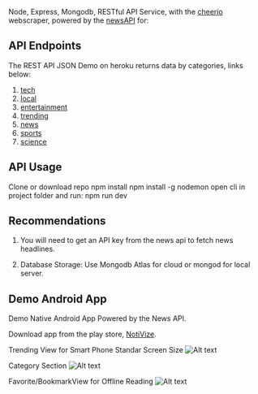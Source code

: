 Node, Express, Mongodb, RESTful API Service, with the [cheerio](https://cheerio.js.org/) webscraper, powered by the [newsAPI](https://newsapi.org/) for:

## API Endpoints
The REST API JSON Demo on heroku returns data by categories, links below:
1. [tech](https://notivize.herokuapp.com/api/articles/tech)
2. [local](https://notivize.herokuapp.com/api/articles/local)
3. [entertainment](https://notivize.herokuapp.com/api/articles/entertainment)
4. [trending](https://notivize.herokuapp.com/api/articles/trending)
5. [news](https://notivize.herokuapp.com/api/articles/news)
6. [sports](https://notivize.herokuapp.com/api/articles/sports)
7. [science](https://notivize.herokuapp.com/api/articles/science)


## API Usage

Clone or download repo
npm install
npm install -g nodemon
open cli in project folder and run:  npm run dev

## Recommendations

1) You will need to get an API key from the news api to fetch news headlines.

2) Database Storage: Use Mongodb Atlas for cloud or mongod for local server.


## Demo Android App
Demo Native Android App Powered by the News API.


Download app from the play store, [NotiVize](https://play.google.com/store/apps/details?id=com.saspect.notivise). 

Trending View for Smart Phone Standar Screen Size
![Alt text](https://play-lh.googleusercontent.com/yFyJk0RBHwSjrjXaw2Pl8c0OtEQH766DeUS8Eg5oobFGhg6d73RL4Dc0ByO9aauqSvk=w1920-h941-rw "Optional Title")


Category Section
![Alt text](https://play-lh.googleusercontent.com/8Fu7L9yNsRTiBpqIrjIyrTcPpPi6gLchA5Os8cFruAN7EN8r7jd7CC5V-SbE_-x03g=w1920-h941-rw "Optional Title")


Favorite/BookmarkView for Offline Reading
![Alt text](https://play-lh.googleusercontent.com/NTCJm_ICyUcNo0B3l_tseP8UOLYLUOgfg7_FjrTjSyUHeVOddN6ndpjp3pjhkGczrak=w1920-h941-rw "Optional Title")
